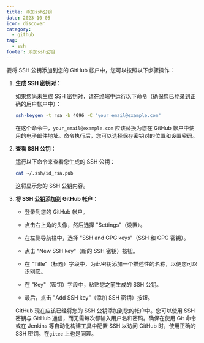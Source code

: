 ```yaml
---
title: 添加ssh公钥
date: 2023-10-05
icon: discover
category:
  - github
tag:
  - ssh
footer: 添加ssh公钥
---
```



要将 SSH 公钥添加到您的 GitHub 帐户中，您可以按照以下步骤操作：

1. **生成 SSH 密钥对：**

   如果您尚未生成 SSH 密钥对，请在终端中运行以下命令（确保您已登录到正确的用户帐户中）：

   ```bash
   ssh-keygen -t rsa -b 4096 -C "your_email@example.com"
   ```

   在这个命令中，`your_email@example.com` 应该替换为您在 GitHub 帐户中使用的电子邮件地址。命令执行后，您可以选择保存密钥对的位置和设置密码。

2. **查看 SSH 公钥：**

   运行以下命令来查看您生成的 SSH 公钥：

   ```bash
   cat ~/.ssh/id_rsa.pub
   ```

   这将显示您的 SSH 公钥内容。

3. **将 SSH 公钥添加到 GitHub 帐户：**

   - 登录到您的 GitHub 帐户。

   - 点击右上角的头像，然后选择 "Settings"（设置）。

   - 在左侧导航栏中，选择 "SSH and GPG keys"（SSH 和 GPG 密钥）。

   - 点击 "New SSH key"（新的 SSH 密钥）按钮。

   - 在 "Title"（标题）字段中，为此密钥添加一个描述性的名称，以便您可以识别它。

   - 在 "Key"（密钥）字段中，粘贴您之前生成的 SSH 公钥。

   - 最后，点击 "Add SSH key"（添加 SSH 密钥）按钮。

   GitHub 现在应该已经将您的 SSH 公钥添加到您的帐户中。您可以使用 SSH 密钥与 GitHub 通信，而无需每次都输入用户名和密码。确保在使用 Git 命令或在 Jenkins 等自动化构建工具中配置 SSH 以访问 GitHub 时，使用正确的 SSH 密钥。在`gitee` 上也是同理。